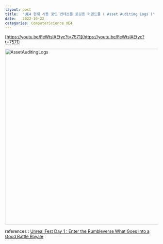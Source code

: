 ```yaml
---
layout: post
title:  "UE4 현재 사용 중인 컨테츠들 로깅용 커맨드들 ( Asset Auditing Logs )"
date:   2022-10-22
categories: ComputerScience UE4
---          
```

      
[https://youtu.be/FeWtslAEtyc?t=7571](https://youtu.be/FeWtslAEtyc?t=7571)                
                                  
<img width="578" alt="AssetAuditingLogs" src="https://user-images.githubusercontent.com/33873804/197328825-370c0bc8-33e3-40a2-927c-7d337b0fae65.png">                               
                           
references : [Unreal Fest Day 1 : Enter the Rumbleverse What Goes Into a Good Battle Royale](https://youtu.be/FeWtslAEtyc?t=5388)